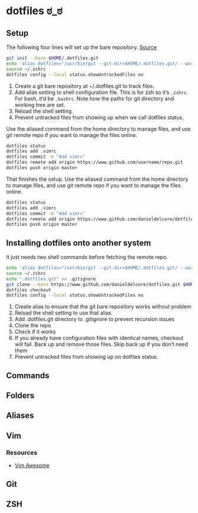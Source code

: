 # dotfiles ಠ_ಠ 

## Setup
The following four lines will set up the bare repository. [Source](https://harfangk.github.io/2016/09/18/manage-dotfiles-with-a-git-bare-repository.html)

```bash
git init --bare $HOME/.dotfiles.git
echo 'alias dotfiles="/usr/bin/git --git-dir=$HOME/.dotfiles.git/ --work-tree=$HOME"' >> $HOME/.zshrc
source ~/.zshrc
dotfiles config --local status.showUntrackedFiles no
```

1. Create a git bare repository at ~/.dotfiles.git to track files.
2. Add alias setting to shell configuration file. This is for zsh so it’s `.zshrc`. For bash, it’d be `.bashrc`. Note how the paths for git directory and working tree are set.
3. Reload the shell setting.
4. Prevent untracked files from showing up when we call dotfiles status.

Use the aliased command from the home directory to manage files, and use git remote repo if you want to manage the files online.

```bash
dotfiles status
dotfiles add .vimrc
dotfiles commit -m "Add vimrc"
dotfiles remote add origin https://www.github.com/username/repo.git
dotfiles push origin master
```

That finishes the setup. Use the aliased command from the home directory to manage files, and use git remote repo if you want to manage the files online.

```bash
dotfiles status
dotfiles add .vimrc
dotfiles commit -m "Add vimrc"
dotfiles remote add origin https://www.github.com/danieldelcore/dotfiles.git
dotfiles push origin master
```

## Installing dotfiles onto another system
It just needs two shell commands before fetching the remote repo.

```bash
echo 'alias dotfiles="/usr/bin/git --git-dir=$HOME/.dotfiles.git/ --work-tree=$HOME"' >> $HOME/.zshrc
source ~/.zshrc
echo ".dotfiles.git" >> .gitignore
git clone --bare https://www.github.com/danieldelcore/dotfiles.git $HOME/.dotfiles.git
dotfiles checkout
dotfiles config --local status.showUntrackedFiles no
```

1. Create alias to ensure that the git bare repository works without problem
2. Reload the shell setting to use that alias
3. Add .dotfiles.git directory to .gitignore to prevent recursion issues
4. Clone the repo
5. Check if it works
6. If you already have configuration files with identical names, checkout will fail. Back up and remove those files. Skip back up if you don’t need them
7. Prevent untracked files from showing up on dotfiles status.

## Commands

## Folders

## Aliases

## Vim

### Resources
- [Vim Awesome](https://vimawesome.com/)

## Git

## ZSH

